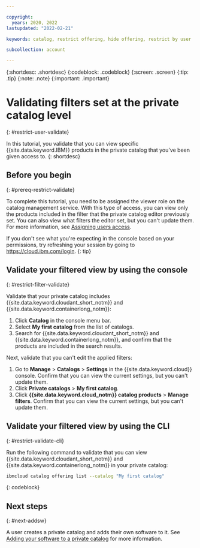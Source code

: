 ```yaml
---

copyright:
  years: 2020, 2022
lastupdated: "2022-02-21"

keywords: catalog, restrict offering, hide offering, restrict by user

subcollection: account

---
```


{:shortdesc: .shortdesc}
{:codeblock: .codeblock}
{:screen: .screen}
{:tip: .tip}
{:note: .note}
{:important: .important}

# Validating filters set at the private catalog level
{: #restrict-user-validate}

In this tutorial, you validate that you can view specific {{site.data.keyword.IBM}} products in the private catalog that you've been given access to. 
{: shortdesc}

## Before you begin
{: #prereq-restrict-validate}

To complete this tutorial, you need to be assigned the viewer role on the catalog management service. With this type of access, you can view only the products included in the filter that the private catalog editor previously set. You can also view what filters the editor set, but you can't update them. For more information, see [Assigning users access](/docs/account?topic=account-catalog-access).

   If you don't see what you're expecting in the console based on your permissions, try refreshing your session by going to https://cloud.ibm.com/login.
   {: tip}

## Validate your filtered view by using the console
{: #restrict-filter-validate}

Validate that your private catalog includes {{site.data.keyword.cloudant_short_notm}} and {{site.data.keyword.containerlong_notm}}:

1. Click **Catalog** in the console menu bar. 
1. Select **My first catalog** from the list of catalogs.
1. Search for {{site.data.keyword.cloudant_short_notm}} and {{site.data.keyword.containerlong_notm}}, and confirm that the products are included in the search results. 


Next, validate that you can't edit the applied filters:

1. Go to **Manage** > **Catalogs** > **Settings** in the {{site.data.keyword.cloud}} console. Confirm that you can view the current settings, but you can't update them.
1. Click **Private catalogs** > **My first catalog**.
1. Click **{{site.data.keyword.cloud_notm}} catalog products** > **Manage filters**. Confirm that you can view the current settings, but you can't update them. 

## Validate your filtered view by using the CLI
{: #restrict-validate-cli} 

Run the following command to validate that you can view {{site.data.keyword.cloudant_short_notm}} and {{site.data.keyword.containerlong_notm}} in your private catalog:

   ```bash
   ibmcloud catalog offering list --catalog "My first catalog"
   ```
   {: codeblock}

## Next steps
{: #next-addsw}

A user creates a private catalog and adds their own software to it. See [Adding your software to a private catalog](/docs/account?topic=account-create-private-catalog) for more information.


